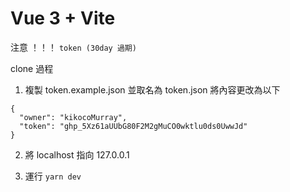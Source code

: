 # Vue 3 + Vite

注意 ！！！
`token (30day 過期)`

clone 過程 
1. 複製 token.example.json 並取名為 token.json 將內容更改為以下
```
{
  "owner": "kikocoMurray",
  "token": "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" 
}
```
2. 將 localhost 指向 127.0.0.1 

3. 運行 `yarn dev`


